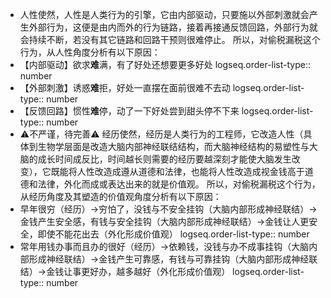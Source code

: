 - 人性使然，人性是人类行为的引擎，它由内部驱动，只要施以外部刺激就会产生外部行为，这便是由内而外的行为链路，接着再接通反馈回路，外部行为就会持续不断，若没有其它链路和回路干预则很难停止。
  所以，对偷税漏税这个行为，从人性角度分析有以下原因：
- 【内部驱动】欲求**难**满，有了好处还想要更多好处
  logseq.order-list-type:: number
- 【外部刺激】诱惑**难**拒，好处一直摆在面前很难不去动
  logseq.order-list-type:: number
- 【反馈回路】惯性**难**停，动了一下好处尝到甜头停不下来
  logseq.order-list-type:: number
- ⚠不严谨，待完善⚠
  经历使然，经历是人类行为的工程师，它改造人性（具体到生物学层面是改造大脑内部神经联结结构，而大脑神经结构的易塑性与大脑的成长时间成反比，时间越长则需要的经历要越深刻才能使大脑发生改变），它既能将人性改造成遵从道德和法律，也能将人性改造成视金钱高于道德和法律，外化而成或表达出来的就是价值观。
  所以，对偷税漏税这个行为，从经历角度及其塑造的价值观角度分析有以下原因：
- 早年很穷（经历）→穷怕了，没钱与不安全挂钩（大脑内部形成神经联结）→金钱产生安全感，有钱与安全挂钩（大脑内部形成神经联结）→金钱让人更安全，即使不能花出去（外化形成价值观）
  logseq.order-list-type:: number
- 常年用钱办事而且办的很好（经历）→依赖钱，没钱与办不成事挂钩（大脑内部形成神经联结）→金钱产生可靠感，有钱与可靠挂钩（大脑内部形成神经联结）→金钱让事更好办，越多越好（外化形成价值观）
  logseq.order-list-type:: number
